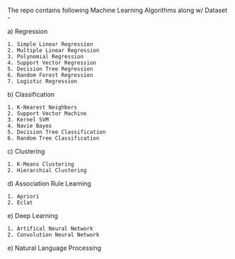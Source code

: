 The repo contains following Machine Learning Algorithms along w/ Dataset -

a) Regression

	1. Simple Linear Regression
	2. Multiple Linear Regression
	3. Polynomial Regression
	4. Support Vector Regression
	5. Decision Tree Regression
	6. Random Forest Regression
	7. Logistic Regression

b) Classification

	1. K-Nearest Neighbors
	2. Support Vector Machine
	3. Kernel SVM
	4. Navie Bayes
	5. Decision Tree Classification
	6. Random Tree Classification

c) Clustering

	1. K-Means Clustering
	2. Hierarchial Clustering

d) Association Rule Learning

	1. Apriori
	2. Eclat

e) Deep Learning

	1. Artifical Neural Network
	2. Convolution Neural Network

e) Natural Language Processing
